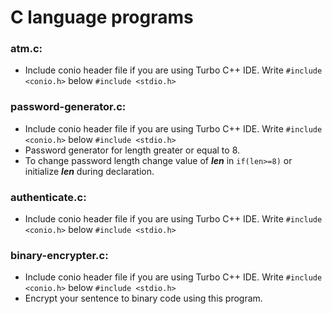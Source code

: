 # C language programs
<h3>atm.c:</h3>
  <ul>
    <li>Include conio header file if you are using Turbo C++ IDE. Write <code>#include &lt;conio.h&gt;</code> below <code>#include &lt;stdio.h&gt;</code></li>
  </ul>
<h3>password-generator.c:</h3> 
  <ul>
    <li>Include conio header file if you are using Turbo C++ IDE. Write <code>#include &lt;conio.h&gt;</code> below <code>#include &lt;stdio.h&gt;</code></li>
    <li>Password generator for length greater or equal to 8.</li>
    <li>To change password length change value of <strong><em>len</em></strong> in <code>if(len>=8)</code> or initialize <strong><em>len</em></strong> during declaration.</li>
  </ul>
  <h3>authenticate.c:</h3> 
    <ul>
      <li>Include conio header file if you are using Turbo C++ IDE. Write <code>#include &lt;conio.h&gt;</code> below <code>#include &lt;stdio.h&gt;</code></li>
    </ul>
  <h3>binary-encrypter.c:</h3> 
    <ul>
      <li>Include conio header file if you are using Turbo C++ IDE. Write <code>#include &lt;conio.h&gt;</code> below <code>#include &lt;stdio.h&gt;</code></li>
      <li>Encrypt your sentence to binary code using this program.</li>
    </ul>
